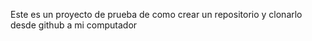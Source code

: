 Este es un proyecto de prueba  de como crear un repositorio y clonarlo desde github a mi computador
